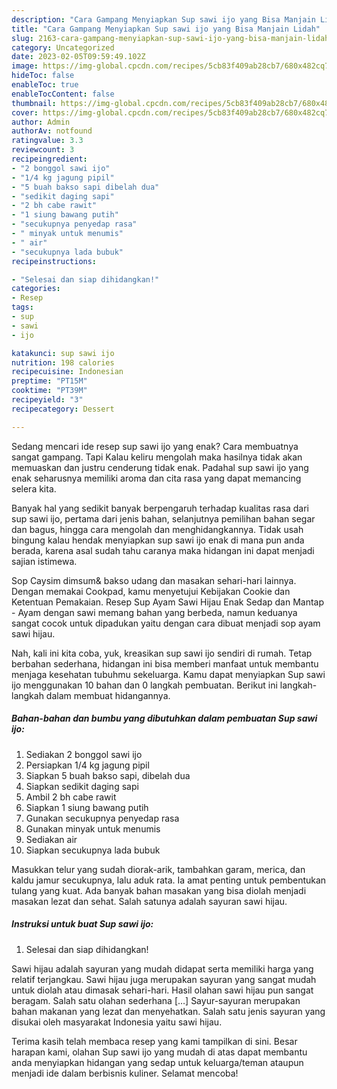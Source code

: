 ```yaml
---
description: "Cara Gampang Menyiapkan Sup sawi ijo yang Bisa Manjain Lidah"
title: "Cara Gampang Menyiapkan Sup sawi ijo yang Bisa Manjain Lidah"
slug: 2163-cara-gampang-menyiapkan-sup-sawi-ijo-yang-bisa-manjain-lidah
category: Uncategorized
date: 2023-02-05T09:59:49.102Z
image: https://img-global.cpcdn.com/recipes/5cb83f409ab28cb7/680x482cq70/sup-sawi-ijo-foto-resep-utama.jpg
hideToc: false
enableToc: true
enableTocContent: false
thumbnail: https://img-global.cpcdn.com/recipes/5cb83f409ab28cb7/680x482cq70/sup-sawi-ijo-foto-resep-utama.jpg
cover: https://img-global.cpcdn.com/recipes/5cb83f409ab28cb7/680x482cq70/sup-sawi-ijo-foto-resep-utama.jpg
author: Admin
authorAv: notfound
ratingvalue: 3.3
reviewcount: 3
recipeingredient:
- "2 bonggol sawi ijo"
- "1/4 kg jagung pipil"
- "5 buah bakso sapi dibelah dua"
- "sedikit daging sapi"
- "2 bh cabe rawit"
- "1 siung bawang putih"
- "secukupnya penyedap rasa"
- " minyak untuk menumis"
- " air"
- "secukupnya lada bubuk"
recipeinstructions:

- "Selesai dan siap dihidangkan!"
categories:
- Resep
tags:
- sup
- sawi
- ijo

katakunci: sup sawi ijo 
nutrition: 198 calories
recipecuisine: Indonesian
preptime: "PT15M"
cooktime: "PT39M"
recipeyield: "3"
recipecategory: Dessert

---
```



Sedang mencari ide resep sup sawi ijo yang enak? Cara membuatnya sangat gampang. Tapi Kalau keliru mengolah maka hasilnya tidak akan memuaskan dan justru cenderung tidak enak. Padahal sup sawi ijo yang enak seharusnya memiliki aroma dan cita rasa yang dapat memancing selera kita.


Banyak hal yang sedikit banyak berpengaruh terhadap kualitas rasa dari sup sawi ijo, pertama dari jenis bahan, selanjutnya pemilihan bahan segar dan bagus, hingga cara mengolah dan menghidangkannya. Tidak usah bingung kalau hendak menyiapkan sup sawi ijo enak di mana pun anda berada, karena asal sudah tahu caranya maka hidangan ini dapat menjadi sajian istimewa.

Sop Caysim dimsum&amp; bakso udang dan masakan sehari-hari lainnya. Dengan memakai Cookpad, kamu menyetujui Kebijakan Cookie dan Ketentuan Pemakaian. Resep Sup Ayam Sawi Hijau Enak Sedap dan Mantap - Ayam dengan sawi memang bahan yang berbeda, namun keduanya sangat cocok untuk dipadukan yaitu dengan cara dibuat menjadi sop ayam sawi hijau.


Nah, kali ini kita coba, yuk, kreasikan sup sawi ijo sendiri di rumah. Tetap berbahan sederhana, hidangan ini bisa memberi manfaat untuk membantu menjaga kesehatan tubuhmu sekeluarga. Kamu dapat menyiapkan Sup sawi ijo menggunakan 10 bahan dan 0 langkah pembuatan. Berikut ini langkah-langkah dalam membuat hidangannya.

<!--inarticleads1-->

##### Bahan-bahan dan bumbu yang dibutuhkan dalam pembuatan Sup sawi ijo:

1. Sediakan 2 bonggol sawi ijo
1. Persiapkan 1/4 kg jagung pipil
1. Siapkan 5 buah bakso sapi, dibelah dua
1. Siapkan sedikit daging sapi
1. Ambil 2 bh cabe rawit
1. Siapkan 1 siung bawang putih
1. Gunakan secukupnya penyedap rasa
1. Gunakan  minyak untuk menumis
1. Sediakan  air
1. Siapkan secukupnya lada bubuk


Masukkan telur yang sudah diorak-arik, tambahkan garam, merica, dan kaldu jamur secukupnya, lalu aduk rata. Ia amat penting untuk pembentukan tulang yang kuat. Ada banyak bahan masakan yang bisa diolah menjadi masakan lezat dan sehat. Salah satunya adalah sayuran sawi hijau. 

<!--inarticleads2-->

##### Instruksi untuk buat Sup sawi ijo:


1. Selesai dan siap dihidangkan!

Sawi hijau adalah sayuran yang mudah didapat serta memiliki harga yang relatif terjangkau. Sawi hijau juga merupakan sayuran yang sangat mudah untuk diolah atau dimasak sehari-hari. Hasil olahan sawi hijau pun sangat beragam. Salah satu olahan sederhana […] Sayur-sayuran merupakan bahan makanan yang lezat dan menyehatkan. Salah satu jenis sayuran yang disukai oleh masyarakat Indonesia yaitu sawi hijau. 

Terima kasih telah membaca resep yang kami tampilkan di sini. Besar harapan kami, olahan Sup sawi ijo yang mudah di atas dapat membantu anda menyiapkan hidangan yang sedap untuk keluarga/teman ataupun menjadi ide dalam berbisnis kuliner. Selamat mencoba!
